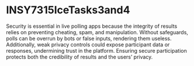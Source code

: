 # INSY7315IceTasks3and4

Security is essential in live polling apps because the integrity of results relies on preventing cheating, spam, and manipulation. Without safeguards, polls can be overrun by bots or false inputs, rendering them useless. Additionally, weak privacy controls could expose participant data or responses, undermining trust in the platform. Ensuring secure participation protects both the credibility of results and the users’ privacy.